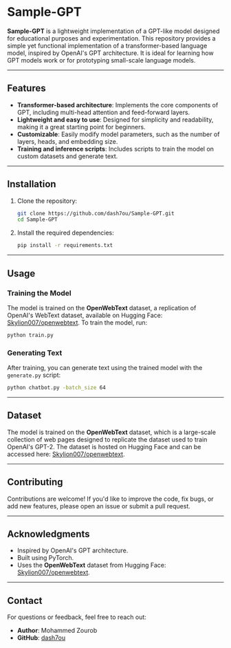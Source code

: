 # Sample-GPT

**Sample-GPT** is a lightweight implementation of a GPT-like model designed for educational purposes and experimentation. This repository provides a simple yet functional implementation of a transformer-based language model, inspired by OpenAI's GPT architecture. It is ideal for learning how GPT models work or for prototyping small-scale language models.

---

## Features

- **Transformer-based architecture**: Implements the core components of GPT, including multi-head attention and feed-forward layers.
- **Lightweight and easy to use**: Designed for simplicity and readability, making it a great starting point for beginners.
- **Customizable**: Easily modify model parameters, such as the number of layers, heads, and embedding size.
- **Training and inference scripts**: Includes scripts to train the model on custom datasets and generate text.

---

## Installation

1. Clone the repository:

   ```bash
   git clone https://github.com/dash7ou/Sample-GPT.git
   cd Sample-GPT
   ```
2. Install the required dependencies:

   ```bash
   pip install -r requirements.txt
   ```

---

## Usage

### Training the Model

The model is trained on the **OpenWebText** dataset, a replication of OpenAI's WebText dataset, available on Hugging Face: [Skylion007/openwebtext](https://huggingface.co/datasets/Skylion007/openwebtext). To train the model, run:

```bash
python train.py
```

### Generating Text

After training, you can generate text using the trained model with the `generate.py` script:

```bash
python chatbot.py -batch_size 64
```

---

## Dataset

The model is trained on the **OpenWebText** dataset, which is a large-scale collection of web pages designed to replicate the dataset used to train OpenAI's GPT-2. The dataset is hosted on Hugging Face and can be accessed here: [Skylion007/openwebtext](https://huggingface.co/datasets/Skylion007/openwebtext).

---

## Contributing

Contributions are welcome! If you'd like to improve the code, fix bugs, or add new features, please open an issue or submit a pull request.

---


## Acknowledgments

- Inspired by OpenAI's GPT architecture.
- Built using PyTorch.
- Uses the **OpenWebText** dataset from Hugging Face: [Skylion007/openwebtext](https://huggingface.co/datasets/Skylion007/openwebtext).

---

## Contact

For questions or feedback, feel free to reach out:

- **Author**: Mohammed Zourob
- **GitHub**: [dash7ou](https://github.com/dash7ou)
